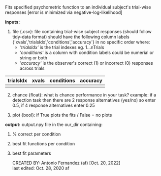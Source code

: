 Fits specified psychometric function to an individual subject's
trial-wise responses [error is minimized via negative-log-likelihood]
    
**inputs:** 
1. file   {.csv}:  file containing trial-wise subject responses (should follow tidy-data format) 
    should have the following column labels {'xvals','trialsIdx','conditions','accuracy'} in no specific order where:
    * *'trialsIdx'* is the trial indexes eg. 1...nTrials 
    * *'conditions'* is a column with condition labels could be numerial or string or both 
    * *'accuracy'* is the observer's correct (1) or incorrect (0) responses across trials                

|trialsIdx|xvals|conditions|accuracy|
| ------- | --- | -------- | ------ | 
|         |     |          |        |  

2. chance  {float}:  what is chance performance in your task? example: if a detection task then there are 2 response alternatives (yes/no) so enter 0.5, if 4 response alternatives enter 0.25

3. plot  {bool}:  if True plots the fits / False = no plots 
    
**output:**
output.npy file in the our_dir containing:
1. % correct per condition
2. best fit functions per condition
3. best fit parameters
          



    CREATED BY: Antonio Fernandez (af) [Oct. 20, 2022] <br>
    last edited: Oct. 28, 2020 af
    
